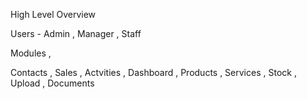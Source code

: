 High Level Overview 

Users - Admin , Manager , Staff

Modules , 

Contacts , Sales , Actvities , Dashboard , Products , Services , Stock , Upload , Documents 

